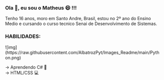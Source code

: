 ###  Ola 👋, eu sou o Matheus 😄 !!!

<p>Tenho 16 anos, moro em Santo Andre, Brasil, estou no 2º ano do Ensino Medio e cursando o curso tecnico Senai de Desenvolvimento de Sistemas.</p>

<h3>HABILIDADES:</h3>
![img](https://raw.githubusercontent.com/AlbatrozPyt/Images_Readme/main/Python.png)
<p>
  -> Aprendendo C# 👾 <br>
  -> HTML/CSS 💻
 </p>

 
 <a href=""><img src=""></a>
 

